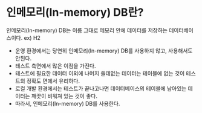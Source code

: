 # 인메모리(In-memory) DB란?
인메모리(In-memory) DB는 이름 그대로 메모리 안에 데이터를 저장하는 데이터베이스이다.
ex) H2
- 운영 환경에서는 당연히 인메모리(In-memory) DB를 사용하지 않고, 사용해서도 안된다.
- 테스트 측면에서 많은 이점을 가진다.
- 테스트에 필요한 데이터 이외에 나머지 쓸데없는 데이터는 테이블에 없는 것이 테스트의 정확도 면에서 유리하다.
- 로컬 개발 환경에서는 테스트가 끝나고나면 데이터베이스의 테이블에 남아있는 데이터는 깨끗이 비워져 있는 것이 좋다.
- 따라서, 인메모리(In-memory) DB를 사용한다. 